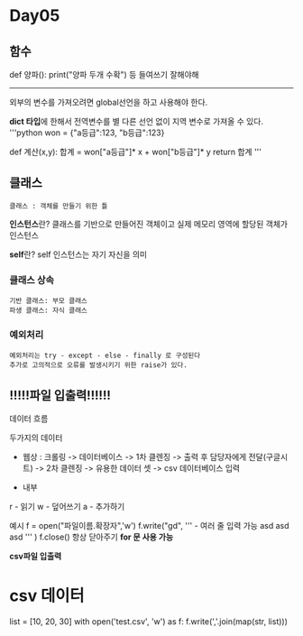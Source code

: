 # Day05
## 함수
def 양파():
    print("양파 두개 수확")
등
    들여쓰기 잘해야해

-----
외부의 변수를 가져오려면 global선언을 하고 사용해야 한다.

**dict 타입**에 한해서 전역변수를 별 다른 선언 없이 지역 변수로 가져올 수 있다. 
'''python
won = {"a등급":123, "b등급":123}

def 계산(x,y):
    합계 = won["a등급"]* x + won["b등급"]* y
    return 합계
'''

## 클래스
    클래스 : 객체를 만들기 위한 틀

**인스턴스**란?
클래스를 기반으로 만들어진 객체이고 실제 메모리 영역에 할당된 객체가 인스턴스

**self**란?
self 인스턴스는 자기 자신을 의미

### 클래스 상속
    기반 클래스: 부모 클래스 
    파생 클래스: 자식 클래스

### 예외처리
    예외처리는 try - except - else - finally 로 구성된다
    추가로 고의적으로 오류를 발생시키기 위한 raise가 있다.

## !!!!!파일 입출력!!!!!!
데이터 흐름

두가지의 데이터
- 웹상 : 크롤링 -> 데이터베이스 -> 1차 클렌징 -> 출력 후 담당자에게 전달(구글시트)
        -> 2차 클렌징 -> 유용한 데이터 셋 -> csv 데이터베이스 입력 


- 내부

r - 읽기
w - 덮어쓰기
a - 추가하기

예시 
f = open("파일이름.확장자",'w')
f.write("gd", '''    - 여러 줄 입력 가능
asd
asd
asd
'''
)
f.close() 항상 닫아주기 
**for 문 사용 가능**

**csv파일 입출력**
# csv 데이터
list = [10, 20, 30]
with open('test.csv', 'w') as f:
    f.write(','.join(map(str, list)))
